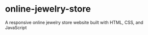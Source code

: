 # online-jewelry-store
A responsive online jewelry store website built with HTML, CSS, and JavaScript
